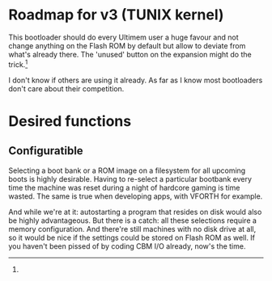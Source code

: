 # Roadmap for v3 (TUNIX kernel)

This bootloader should do every Ultimem user a huge favour
and not change anything on the Flash ROM by default but
allow to deviate from what's already there.  The 'unused'
button on the expansion might do the trick.[^others]

[^others]:
  I don't know if others are using it already.  As far as I
  know most bootloaders don't care about their competition.

# Desired functions

## Configuratible

Selecting a boot bank or a ROM image on a filesystem for all
upcoming boots is highly desirable.  Having to re-select a
particular bootbank every time the machine was reset during
a night of hardcore gaming is time wasted.  The same is true
when developing apps, with VFORTH for example.

And while we're at it: autostarting a program that resides
on disk would also be highly advantageous.  But there is a
catch: all these selections require a memory configuration.
And there're still machines with no disk drive at all, so
it would be nice if the settings could be stored on Flash
ROM as well.  If you haven't been pissed of by coding CBM
I/O already, now's the time.
